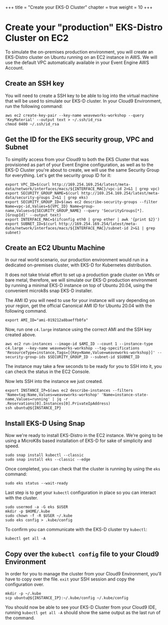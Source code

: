 +++
title = "Create your EKS-D Cluster"
chapter = true
weight = 10
+++

# Create your "production" EKS-Distro Cluster on EC2

To simulate the on-premises production environment, you will create an EKS-Distro cluster on Ubuntu running on an EC2 instance in AWS. We will use the default VPC automatically available in your Event Engine AWS Account.

## Create an SSH key

You will need to create a SSH key to be able to log into the virtual machine that will be used to simulate our EKS-D cluster. In your Cloud9 Environment, run the following command:

```shell
aws ec2 create-key-pair --key-name weaveworks-workshop --query 'KeyMaterial' --output text > ~/.ssh/id_rsa
chmod 0400 ~/.ssh/id_rsa
```

## Get the ID for the EKS security group, VPC and Subnet

To simplify access from your Cloud9 to both the EKS Cluster that was provisioned as part of your Event Engine configuration, as well as to the EKS-D Cluster you're about to create, we will use the same Security Group for everything. Let's get the security group ID for it:

```shell
export VPC_ID=$(curl http://169.254.169.254/latest/meta-data/network/interfaces/macs/${INTERFACE_MAC}/vpc-id 2>&1 | grep vpc)
export SECURITY_GROUP_NAME=$(curl http://169.254.169.254/latest/meta-data/security-groups 2>&1 | grep eks)
export SECURITY_GROUP_ID=$(aws ec2 describe-security-groups --filter Name=vpc-id,Values=${VPC_ID} Name=group-name,Values=${SECURITY_GROUP_NAME} --query 'SecurityGroups[*].[GroupId]' --output text)
export INTERFACE_MAC=$(ifconfig eth0 | grep ether | awk '{print $2}')
export SUBNET_ID=$(curl http://169.254.169.254/latest/meta-data/network/interfaces/macs/${INTERFACE_MAC}/subnet-id 2>&1 | grep subnet)

```

## Create an EC2 Ubuntu Machine

In our real world scenario, our production environment would run in a dedicated on-premises cluster, with EKS-D for Kubernetes distribution.

It does not take trivial effort to set up a production grade cluster on VMs or bare metal, therefore, we will simulate our EKS-D production environment by running a minimal EKS-D instance on top of Ubuntu 20.04, using the convenient microk8s snap EKS-D installer.

The AMI ID you will need to use for your instance will vary depending on your region, get the official Canonical AMI ID for Ubuntu 20.04 with the following command.

```shell
export AMI_ID="ami-019212a8baeffb0fa"
```

Now, run one `c4.large` instance using the correct AMI and the SSH key created above.

```shell
aws ec2 run-instances --image-id $AMI_ID --count 1 --instance-type c4.large --key-name weaveworks-workshop --tag-specifications 'ResourceType=instance,Tags=[{Key=Name,Value=weaveworks-workshop}]' --security-group-ids $SECURITY_GROUP_ID --subnet-id $SUBNET_ID
```

The instance may take a few seconds to be ready for you to SSH into it, you can check the status in the EC2 Console.

Now lets SSH into the instance we just created.

```shell
export INSTANCE_IP=$(aws ec2 describe-instances --filters 'Name=tag:Name,Values=weaveworks-workshop' 'Name=instance-state-name,Values=running' | jq -r .Reservations[0].Instances[0].PrivateIpAddress)
ssh ubuntu@${INSTANCE_IP}
```

## Install EKS-D Using Snap

Now we're ready to install EKS-Distro in the EC2 instance. We're going to be using a MicroK8s based installation of EKS-D for sake of simplicity and speed.

```shell
sudo snap install kubectl --classic
sudo snap install eks --classic --edge
```

Once completed, you can check that the cluster is running by using the `eks` command:

```shell
sudo eks status --wait-ready
```

Last step is to get your `kubectl` configuration in place so you can interact with the cluster.

```shell
sudo usermod -a -G eks $USER
mkdir -p $HOME/.kube
sudo chown -f -R $USER ~/.kube
sudo eks config > .kube/config
```

To confirm you can communicate with the EKS-D cluster try `kubectl`:

```shell
kubectl get all -A
```

## Copy over the `kubectl config` file to your Cloud9 Environment

In order for you to manage the cluster from your Cloud9 Environment, you'll have to copy over the file. `exit` your SSH session and copy the configuration over.

```shell
mkdir -p ~/.kube
scp ubuntu@${INSTANCE_IP}:~/.kube/config ~/.kube/config
```

You should now be able to see your EKS-D Cluster from your Cloud9 IDE, running `kubectl get all -A` should show the same output as the last run of the command.
